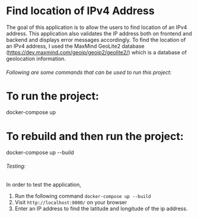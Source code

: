 # Find location of IPv4 Address

The goal of this application is to allow the users to find location of an IPv4 address. This application also validates the IP address both on 
frontend and backend and displays error messages accordingly. To find the location of an IPv4 address, I used the MaxMind GeoLite2 database 
(https://dev.maxmind.com/geoip/geoip2/geolite2/) which is a database of geolocation information.


###### Following are some commands that can be used to run this project:

# To run the project:
docker-compose up

# To rebuild and then run the project:
docker-compose up --build

###### Testing:

In order to test the application, 
1. Run the following command `docker-compose up --build` 
2. Visit `http://localhost:8000/` on your browser 
3. Enter an IP address to find the latitude and longitude of the ip address.
